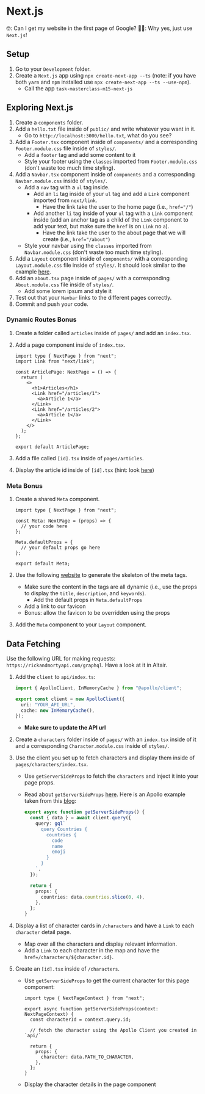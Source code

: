 # Next.js

🤓: Can I get my website in the first page of Google?
🧑‍💻: Why yes, just use `Next.js`!

## Setup

1. Go to your `Development` folder.
2. Create a `Next.js` app using `npx create-next-app --ts` (note: if you have both `yarn` and `npm` installed use `npx create-next-app --ts --use-npm`).
   - Call the app `task-masterclass-m15-next-js`

## Exploring Next.js

1. Create a `components` folder.
2. Add a `hello.txt` file inside of `public/` and write whatever you want in it.
   - Go to `http://localhost:3000/hello.txt`, what do you see?
3. Add a `Footer.tsx` component inside of `components/` and a corresponding `Footer.module.css` file inside of `styles/`.
   - Add a `footer` tag and add some content to it
   - Style your footer using the `classes` imported from `Footer.module.css` (don't waste too much time styling).
4. Add a `Navbar.tsx` component inside of `components` and a corresponding `Navbar.module.css` inside of `styles/`.
   - Add a `nav` tag with a `ul` tag inside.
     - Add an `li` tag inside of your `ul` tag and add a `Link` component imported from `next/link`.
       - Have the link take the user to the home page (i.e., `href="/"`)
     - Add another `li` tag inside of your `ul` tag with a `Link` component inside (add an anchor tag as a child of the `Link` component to add your text, but make sure the `href` is on `Link` no `a`).
       - Have the link take the user to the about page that we will create (i.e., `href="/about"`)
   - Style your navbar using the `classes` imported from `Navbar.module.css` (don't waste too much time styling).
5. Add a `Layout` component inside of `components/` with a corresponding `Layout.module.css` file inside of `styles/`. It should look similar to the example [here](https://nextjs.org/docs/basic-features/layouts).
6. Add an `about.tsx` page inside of `pages/` with a corresponding `About.module.css` file inside of `styles/`.
   - Add some lorem ipsum and style it
7. Test out that your `Navbar` links to the different pages correctly.
8. Commit and push your code.

### Dynamic Routes Bonus

1. Create a folder called `articles` inside of `pages/` and add an `index.tsx`.
2. Add a page component inside of `index.tsx`.

   ```tsx
   import type { NextPage } from "next";
   import Link from "next/link";

   const ArticlePage: NextPage = () => {
     return (
       <>
         <h1>Articles</h1>
         <Link href="/articles/1">
           <a>Article 1</a>
         </Link>
         <Link href="/articles/2">
           <a>Article 1</a>
         </Link>
       </>
     );
   };

   export default ArticlePage;
   ```

3. Add a file called `[id].tsx` inside of `pages/articles`.
4. Display the article id inside of `[id].tsx` (hint: look [here](https://nextjs.org/docs/routing/dynamic-routes))

### Meta Bonus

1. Create a shared `Meta` component.

   ```tsx
   import type { NextPage } from "next";

   const Meta: NextPage = (props) => {
     // your code here
   };

   Meta.defaultProps = {
     // your default props go here
   };

   export default Meta;
   ```

2. Use the following [website](https://www.seoptimer.com/meta-tag-generator) to generate the skeleton of the meta tags.
   - Make sure the content in the tags are all dynamic (i.e., use the props to display the `title`, `description`, and `keywords`).
     - Add the default props in `Meta.defaultProps`
   - Add a link to our favicon
   - Bonus: allow the favicon to be overridden using the props
3. Add the `Meta` component to your `Layout` component.

## Data Fetching

Use the following URL for making requests: `https://rickandmortyapi.com/graphql`. Have a look at it in Altair.

1. Add the `client` to `api/index.ts`:

   ```ts
   import { ApolloClient, InMemoryCache } from "@apollo/client";

   export const client = new ApolloClient({
     uri: "YOUR_API_URL",
     cache: new InMemoryCache(),
   });
   ```

   - **Make sure to update the API url**

2. Create a `characters` folder inside of `pages/` with an `index.tsx` inside of it and a corresponding `Character.module.css` inside of `styles/`.
3. Use the client you set up to fetch characters and display them inside of `pages/characters/index.tsx`.

   - Use `getServerSideProps` to fetch the `characters` and inject it into your page props.
   - Read about `getServerSideProps` [here](https://nextjs.org/docs/basic-features/data-fetching/get-server-side-props). Here is an Apollo example taken from this [blog](https://www.apollographql.com/blog/apollo-client/next-js/next-js-getting-started/):

     ```ts
     export async function getServerSideProps() {
       const { data } = await client.query({
         query: gql`
           query Countries {
             countries {
               code
               name
               emoji
             }
           }
         `,
       });

       return {
         props: {
           countries: data.countries.slice(0, 4),
         },
       };
     }
     ```

4. Display a list of character cards in `/characters` and have a `Link` to each `character` detail page.
   - Map over all the characters and display relevant information.
   - Add a `Link` to each character in the map and have the `href=/characters/${character.id}`.
5. Create an `[id].tsx` inside of `/characters`.

   - Use `getServerSideProps` to get the current character for this page component:

     ```tsx
     import type { NextPageContext } from "next";

     export async function getServerSideProps(context: NextPageContext) {
       const characterId = context.query.id;

       // fetch the character using the Apollo Client you created in `api/`

       return {
         props: {
           character: data.PATH_TO_CHARACTER,
         },
       };
     }
     ```

   - Display the character details in the page component
